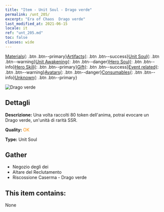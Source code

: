 ```yaml
---
title: "Item - Unit Soul - Drago verde"
permalink: /unt_205/
excerpt: "Era of Chaos  Drago verde"
last_modified_at: 2021-06-15
locale: it
ref: "unt_205.md"
toc: false
classes: wide
---
```

 [Materials](/ItemsIT/){: .btn .btn--primary}[Artifacts](/ItemsIT/Artifacts/){: .btn .btn--success}[Unit Soul](/ItemsIT/UnitSoul/){: .btn .btn--warning}[Unit Awakening](/ItemsIT/UnitAwakening/){: .btn .btn--danger}[Hero Soul](/ItemsIT/HeroSoul/){: .btn .btn--info}[Hero Skill](/ItemsIT/HeroSkill/){: .btn .btn--primary}[Gift](/ItemsIT/Gift/){: .btn .btn--success}[Event related](/ItemsIT/Events/){: .btn .btn--warning}[Avatars](/ItemsIT/Avatars/){: .btn .btn--danger}[Consumables](/ItemsIT/Consumables/){: .btn .btn--info}[Unknown](/ItemsIT/Unknown/){: .btn .btn--primary}

 ![Drago verde](/images/u/ti_lvlong.jpg)

## Dettagli
 **Descrizione:** Una volta raccolti 80 token dell'anima, potrai evocare un Drago verde, un'unità di rarità SSR.

 **Quality:** <span style="color: #FF8C00">OK</span>

 **Type:** Unit Soul

## Gather

*    Negozio degli dei 
*    Altare del Reclutamento 
*    Riscossione Caserma - Drago verde 

## This item contains:

  None

